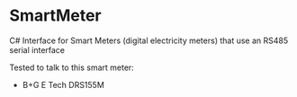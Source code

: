 # SmartMeter
C# Interface for Smart Meters (digital electricity meters) that use an RS485 serial interface

Tested to talk to this smart meter:
* B+G E Tech DRS155M
